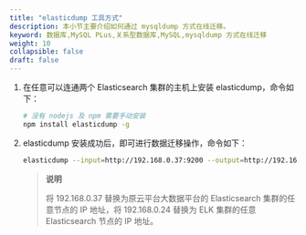 ```yaml
---
title: "elasticdump 工具方式"
description: 本小节主要介绍如何通过 mysqldump 方式在线迁移。 
keyword: 数据库,MySQL PLus,关系型数据库,MySQL,mysqldump 方式在线迁移
weight: 10
collapsible: false
draft: false
---
```


1. 在任意可以连通两个 Elasticsearch 集群的主机上安装 elasticdump，命令如下：

   ```bash
   # 没有 nodejs 及 npm 需要手动安装
   npm install elasticdump -g
   ```

2. elasticdump 安装成功后，即可进行数据迁移操作，命令如下：

   ```bash
   elasticdump --input=http://192.168.0.37:9200 --output=http://192.168.0.24:9200
   ```

   > **说明**
   >
   > 将 192.168.0.37 替换为原云平台大数据平台的 Elasticsearch 集群的任意节点的 IP 地址，将 192.168.0.24 替换为 ELK 集群的任意 Elasticsearch 节点的 IP 地址。
